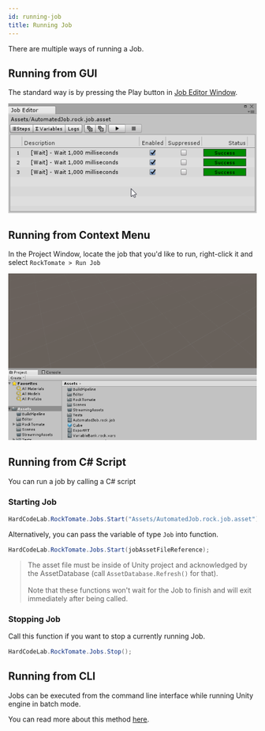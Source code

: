 ```yaml
---
id: running-job
title: Running Job
---
```


There are multiple ways of running a Job.

## Running from GUI

The standard way is by pressing the Play button in [Job Editor Window](ui/job-editor-window.md).

![](assets/workflows/running-job-from-gui.gif)

## Running from Context Menu

In the Project Window, locate the job that you'd like to run, right-click it and select `RockTomate > Run Job`

![](assets/workflows/running-job-from-context-menu.gif)

## Running from C# Script

You can run a job by calling a C# script

### Starting Job

```csharp
HardCodeLab.RockTomate.Jobs.Start("Assets/AutomatedJob.rock.job.asset");
```

Alternatively, you can pass the variable of type `Job` into function.

```csharp
HardCodeLab.RockTomate.Jobs.Start(jobAssetFileReference);
```

> The asset file must be inside of Unity project and acknowledged by the AssetDatabase (call `AssetDatabase.Refresh()` for that).<br><br>
> Note that these functions won't wait for the Job to finish and will exit immediately after being called.

### Stopping Job

Call this function if you want to stop a currently running Job.

```csharp
HardCodeLab.RockTomate.Jobs.Stop();
```

## Running from CLI

Jobs can be executed from the command line interface while running Unity engine in batch mode.

You can read more about this method [here](advanced/running-from-cli.md).